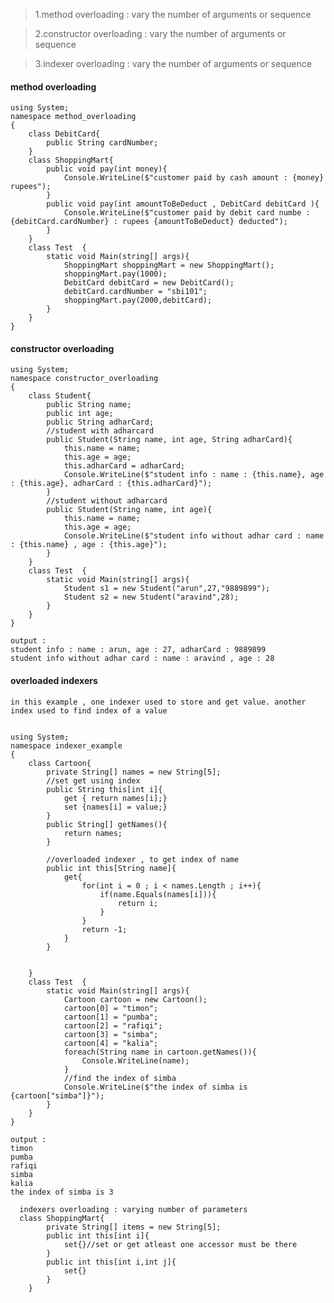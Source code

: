 > 1.method overloading : vary the number of arguments or sequence

> 2.constructor overloading : vary the number of arguments or sequence

> 3.indexer overloading : vary the number of arguments or sequence


#### method overloading

    using System;  
    namespace method_overloading  
    {       
        class DebitCard{
            public String cardNumber;
        }          
        class ShoppingMart{
            public void pay(int money){
                Console.WriteLine($"customer paid by cash amount : {money} rupees");
            }
            public void pay(int amountToBeDeduct , DebitCard debitCard ){
                Console.WriteLine($"customer paid by debit card numbe : {debitCard.cardNumber} : rupees {amountToBeDeduct} deducted");
            }
        }
        class Test  {                                                           
            static void Main(string[] args){ 
                ShoppingMart shoppingMart = new ShoppingMart();
                shoppingMart.pay(1000);
                DebitCard debitCard = new DebitCard();
                debitCard.cardNumber = "sbi101";
                shoppingMart.pay(2000,debitCard);
            }     
        }  
    }  


#### constructor overloading
    using System;  
    namespace constructor_overloading  
    {                 
        class Student{
            public String name;
            public int age;
            public String adharCard;
            //student with adharcard
            public Student(String name, int age, String adharCard){
                this.name = name;
                this.age = age;
                this.adharCard = adharCard;
                Console.WriteLine($"student info : name : {this.name}, age : {this.age}, adharCard : {this.adharCard}");
            }
            //student without adharcard
            public Student(String name, int age){
                this.name = name;
                this.age = age;
                Console.WriteLine($"student info without adhar card : name : {this.name} , age : {this.age}");
            }
        }
        class Test  {                                                           
            static void Main(string[] args){ 
                Student s1 = new Student("arun",27,"9889899");
                Student s2 = new Student("aravind",28);
            }     
        }  
    }  

    output : 
    student info : name : arun, age : 27, adharCard : 9889899
    student info without adhar card : name : aravind , age : 28

  

#### overloaded indexers
    in this example , one indexer used to store and get value. another index used to find index of a value


    using System;  
    namespace indexer_example  
    {                 
        class Cartoon{
            private String[] names = new String[5];
            //set get using index
            public String this[int i]{
                get { return names[i];}
                set {names[i] = value;}
            }
            public String[] getNames(){
                return names;
            }

            //overloaded indexer , to get index of name
            public int this[String name]{
                get{ 
                    for(int i = 0 ; i < names.Length ; i++){
                        if(name.Equals(names[i])){
                            return i;
                        }
                    }
                    return -1;
                }
            }


        }
        class Test  {                                                           
            static void Main(string[] args){ 
                Cartoon cartoon = new Cartoon();
                cartoon[0] = "timon";
                cartoon[1] = "pumba";
                cartoon[2] = "rafiqi";
                cartoon[3] = "simba";
                cartoon[4] = "kalia";
                foreach(String name in cartoon.getNames()){
                    Console.WriteLine(name);
                }
                //find the index of simba
                Console.WriteLine($"the index of simba is {cartoon["simba"]}");                
            }     
        }  
    }  
    
    output : 
    timon
    pumba
    rafiqi
    simba
    kalia
    the index of simba is 3
    
      indexers overloading : varying number of parameters 
      class ShoppingMart{
            private String[] items = new String[5];
            public int this[int i]{
                set{}//set or get atleast one accessor must be there
            }
            public int this[int i,int j]{
                set{}
            }            
        }

